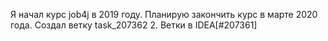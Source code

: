 Я начал курс job4j в 2019 году. Планирую закончить курс в марте 2020 года.
Создал ветку task_207362
2. Ветки в IDEA[#207361]